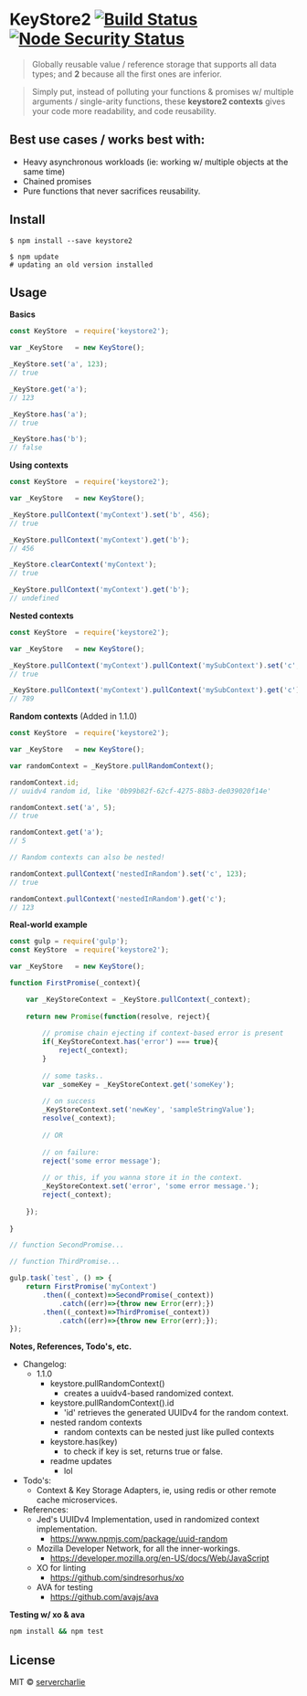 # KeyStore2 [![Build Status](https://api.travis-ci.org/servercharlie/keystore2.svg?branch=master)](https://travis-ci.org/servercharlie/keystore2) [![Node Security Status](https://nodesecurity.io/orgs/servercharlie/projects/def2c084-8fa3-46a8-adf6-3aebd850becb/badge)](https://nodesecurity.io/orgs/servercharlie/projects/def2c084-8fa3-46a8-adf6-3aebd850becb#nightly)

> Globally reusable value / reference storage that supports all data types; and **2** because all the first ones are inferior.

> Simply put, instead of polluting your functions & promises w/ multiple arguments / single-arity functions, these **keystore2 contexts** gives your code more readability, and code reusability.

## Best use cases / works best with:
- Heavy asynchronous workloads (ie: working w/ multiple objects at the same time)
- Chained promises
- Pure functions that never sacrifices reusability.

## Install

```
$ npm install --save keystore2

$ npm update
# updating an old version installed
```

## Usage

**Basics**

```js
const KeyStore	= require('keystore2');

var _KeyStore	= new KeyStore();

_KeyStore.set('a', 123);
// true

_KeyStore.get('a');
// 123

_KeyStore.has('a');
// true

_KeyStore.has('b');
// false

```

**Using contexts**

```js
const KeyStore	= require('keystore2');

var _KeyStore	= new KeyStore();

_KeyStore.pullContext('myContext').set('b', 456);
// true

_KeyStore.pullContext('myContext').get('b');
// 456

_KeyStore.clearContext('myContext');
// true

_KeyStore.pullContext('myContext').get('b');
// undefined

```

**Nested contexts**

```js
const KeyStore	= require('keystore2');

var _KeyStore	= new KeyStore();

_KeyStore.pullContext('myContext').pullContext('mySubContext').set('c', 789);
// true

_KeyStore.pullContext('myContext').pullContext('mySubContext').get('c');
// 789
```

**Random contexts** (Added in 1.1.0)

```js
const KeyStore	= require('keystore2');

var _KeyStore	= new KeyStore();

var randomContext = _KeyStore.pullRandomContext();

randomContext.id;
// uuidv4 random id, like '0b99b82f-62cf-4275-88b3-de039020f14e'

randomContext.set('a', 5);
// true

randomContext.get('a');
// 5

// Random contexts can also be nested!

randomContext.pullContext('nestedInRandom').set('c', 123);
// true

randomContext.pullContext('nestedInRandom').get('c');
// 123

```

**Real-world example**

```js
const gulp = require('gulp');
const KeyStore	= require('keystore2');

var _KeyStore	= new KeyStore();

function FirstPromise(_context){

	var _KeyStoreContext = _KeyStore.pullContext(_context);
	
	return new Promise(function(resolve, reject){
	
		// promise chain ejecting if context-based error is present
		if(_KeyStoreContext.has('error') === true){
			reject(_context);
		}
		
		// some tasks..
		var _someKey = _KeyStoreContext.get('someKey');
		
		// on success
		_KeyStoreContext.set('newKey', 'sampleStringValue');
		resolve(_context);
		
		// OR
		
		// on failure:
		reject('some error message');
		
		// or this, if you wanna store it in the context.
		_KeyStoreContext.set('error', 'some error message.');
		reject(_context);
		
	});
	
}

// function SecondPromise...

// function ThirdPromise...

gulp.task(`test`, () => {
	return FirstPromise('myContext')
		.then((_context)=>SecondPromise(_context))
			.catch((err)=>{throw new Error(err);})
		.then((_context)=>ThirdPromise(_context))
			.catch((err)=>{throw new Error(err);});
});
```

**Notes, References, Todo's, etc.**
- Changelog:
	- 1.1.0
		- keystore.pullRandomContext()
			- creates a uuidv4-based randomized context.
		- keystore.pullRandomContext().id
			- 'id' retrieves the generated UUIDv4 for the random context.
		- nested random contexts
			- random contexts can be nested just like pulled contexts
		- keystore.has(key)
			- to check if key is set, returns true or false.
		- readme updates
			- lol
- Todo's:
	- Context & Key Storage Adapters, ie, using redis or other remote cache microservices.
- References:
	- Jed's UUIDv4 Implementation, used in randomized context implementation.
		- https://www.npmjs.com/package/uuid-random
	- Mozilla Developer Network, for all the inner-workings.
		- https://developer.mozilla.org/en-US/docs/Web/JavaScript
	- XO for linting
		- https://github.com/sindresorhus/xo
	- AVA for testing
		- https://github.com/avajs/ava

**Testing w/ xo & ava**

```sh
npm install && npm test
```


## License

MIT © [servercharlie](https://github.com/servercharlie)
